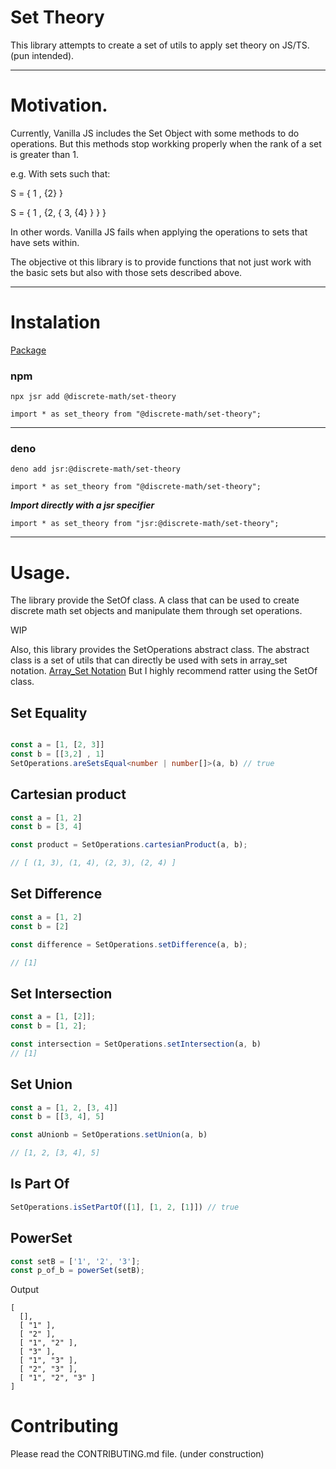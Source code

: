 # Set Theory

This library attempts to create a set of utils to apply set theory on JS/TS. (pun intended).

---
# Motivation.

Currently, Vanilla JS includes the Set Object  with some methods to do operations. But this methods stop workking properly when the rank of a set is greater than 1.

e.g.
With sets such that:

S = { 1 , {2} }

S = { 1 , {2, { 3, {4} } } }

In other words. Vanilla JS fails when applying the operations to sets that have sets within.


The objective ot this library is to provide functions that not just work with the basic sets but also with those sets described above.

---

# Instalation

[Package](https://jsr.io/@discrete-math/set-theory)


### npm
`npx jsr add @discrete-math/set-theory`


`import * as set_theory from "@discrete-math/set-theory";`

---

### deno


`deno add jsr:@discrete-math/set-theory`

`import * as set_theory from "@discrete-math/set-theory";`

***Import directly with a jsr specifier***

`import * as set_theory from "jsr:@discrete-math/set-theory";`

---

# Usage.

The library provide the SetOf class. A class that can be used to create discrete math set objects and manipulate them through set operations. 


WIP



Also, this library provides the SetOperations abstract class. The abstract class is a set of utils that can directly be used with sets in array_set notation. [Array_Set Notation](https://github.com/Cacilie/set-theory/wiki/array_set-Notation.) But I highly recommend ratter using the SetOf class.


## Set Equality
```ts

const a = [1, [2, 3]]
const b = [[3,2] , 1]
SetOperations.areSetsEqual<number | number[]>(a, b) // true

```

## Cartesian product

```ts
const a = [1, 2]
const b = [3, 4]

const product = SetOperations.cartesianProduct(a, b);

// [ (1, 3), (1, 4), (2, 3), (2, 4) ]
```

## Set Difference

```ts
const a = [1, 2]
const b = [2]

const difference = SetOperations.setDifference(a, b);

// [1]

```

## Set Intersection

```ts
const a = [1, [2]];
const b = [1, 2];

const intersection = SetOperations.setIntersection(a, b)
// [1]
```

## Set Union

```ts
const a = [1, 2, [3, 4]]
const b = [[3, 4], 5]

const aUnionb = SetOperations.setUnion(a, b)

// [1, 2, [3, 4], 5]

```

## Is Part Of
```ts
SetOperations.isSetPartOf([1], [1, 2, [1]]) // true
```

## PowerSet
```ts
const setB = ['1', '2', '3'];
const p_of_b = powerSet(setB);
```

Output

```
[
  [],
  [ "1" ],
  [ "2" ],
  [ "1", "2" ],
  [ "3" ],
  [ "1", "3" ],
  [ "2", "3" ],
  [ "1", "2", "3" ]
]
```

# Contributing

Please read the CONTRIBUTING.md file. (under construction)

